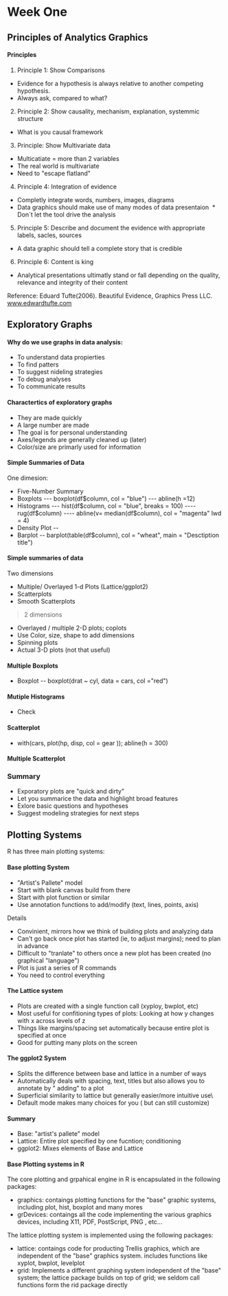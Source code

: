 # Week One

## Principles of Analytics Graphics


#### Principles
1. Principle 1: Show Comparisons
  * Evidence for a hypothesis is always relative to another competing hypothesis.
  * Always ask, compared to what?
2. Principle 2: Show causality, mechanism, explanation, systemmic structure
  * What is you causal framework
3. Principle: Show Multivariate data
  * Multicatiate = more than 2 variables
  * The real world is multivariate
  * Need to "escape flatland"
4. Principle 4: Integration of evidence
  * Completly integrate words, numbers, images, diagrams
  * Data graphics should make use of many modes of data presentaion
  * Don´t let the tool drive the analysis
5. Principle 5: Describe and document the evidence with appropriate labels, sacles, sources
  * A data graphic should tell a complete story that is credible
6. Principle 6: Content is king
  * Analytical presentations ultimatly stand or fall depending on the quality, relevance and integrity of their content
  
Reference: Eduard Tufte(2006). Beautiful Evidence, Graphics Press LLC. www.edwardtufte.com

## Exploratory Graphs

#### Why do we use graphs in data analysis:
 * To understand data propierties
 * To find patters
 * To suggest nideling strategies
 * To debug analyses
 * To communicate results
  
#### Charactertics of exploratory graphs
 * They are made quickly
 * A large number are made
 * The goal is for personal understanding
 * Axes/legends are generally cleaned up (later)
 * Color/size are primarly used for information


#### Simple Summaries of Data
One dimesion:

 * Five-Number Summary
 * Boxplots  --- boxplot(df$column, col = "blue") --- abline(h =12)
 * Histograms --- hist(df$column, col = "blue", breaks = 100) ---- rug(df$column) ---- abline(v= median(df$column), col = "magenta" lwd = 4)
 * Density Plot --
 * Barplot --  barplot(table(df$column), col = "wheat", main = "Desctiption title")
 
 #### Simple summaries of data
 
 Two dimensions
  * Multiple/ Overlayed 1-d Plots (Lattice/ggplot2)
  * Scatterplots
  * Smooth Scatterplots
  
  > 2 dimensions
   * Overlayed / multiple 2-D plots; coplots
   * Use Color, size, shape to add dimensions
   * Spinning plots
   * Actual 3-D plots (not that useful)
   
#### Multiple Boxplots
 * Boxplot -- boxplot(drat  ~  cyl, data = cars, col ="red")

#### Mutiple Histograms
 *  Check
 
#### Scatterplot

 * with(cars, plot(hp, disp, col = gear )); abline(h = 300)
 
 #### Multiple Scatterplot
 
 
 ### Summary
 
  * Exporatory plots are "quick and dirty"
  * Let you summarice the data and highlight broad features
  * Exlore basic questions and hypotheses
  * Suggest modeling strategies for next steps

## Plotting Systems

R has three main plotting systems:

#### Base plotting System
 * "Artist's Pallete" model
 * Start with blank canvas build from there
 * Start with plot function or similar
 * Use annotation functions to add/modify (text, lines, points, axis)

Details

* Convinient, mirrors how we think of building plots and analyzing data
* Can't go back once plot has started (ie, to adjust margins); need to plan in advance
* Difficult to "tranlate" to others once a new plot has been created (no graphical "language")
* Plot is just a series of R commands
* You need to control everything


#### The Lattice system
* Plots are created with a single function call (xyploy, bwplot, etc)
* Most useful for confitioning types of plots: Looking at how y changes with x across levels of z
* Things like margins/spacing set automatically because entire plot is specified at once
* Good for putting many plots on the screen

#### The ggplot2 System

* Splits the difference between base and lattice in a number of ways
* Automatically deals with spacing, text, titles but also allows you to annotate by " adding" to a plot
* Superficial similarity to lattice but generally easier/more intuitive use\
* Default mode makes many choices for you ( but can still customize)


#### Summary
* Base: "artist's pallete" model
* Lattice: Entire plot specified by one fucntion; conditioning
* ggplot2: Mixes elements of Base and Lattice


#### Base Plotting systems in R

The core plotting and grpahical engine in R is encapsulated in the following packages:

* graphics: contaings plotting functions for the "base" graphic systems, including plot, hist, boxplot and many mores
* grDevices: contaings all the code implementing the various graphics devices, including X11, PDF, PostScript, PNG , etc...

The lattice plotting system is implemented using the following packages:

* lattice: contaings code for producting Trellis graphics, which are independent of the "base" graphics system. includes functions like xyplot, bwplot, levelplot
* grid: Implements a different graphing system independent of the "base" system; the lattice package builds on top of grid; we seldom call functions form the rid package directly
